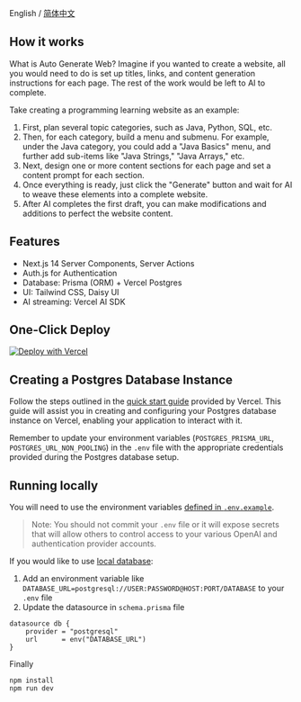 English / [简体中文](./README_CN.md)

## How it works

What is Auto Generate Web? Imagine if you wanted to create a website, all you would need to do is set up titles, links, and content generation instructions for each page. The rest of the work would be left to AI to complete.

Take creating a programming learning website as an example:

1. First, plan several topic categories, such as Java, Python, SQL, etc.
2. Then, for each category, build a menu and submenu. For example, under the Java category, you could add a "Java Basics" menu, and further add sub-items like "Java Strings," "Java Arrays," etc.
3. Next, design one or more content sections for each page and set a content prompt for each section.
4. Once everything is ready, just click the "Generate" button and wait for AI to weave these elements into a complete website.
5. After AI completes the first draft, you can make modifications and additions to perfect the website content.

## Features

- Next.js 14 Server Components, Server Actions
- Auth.js for Authentication
- Database: Prisma (ORM) + Vercel Postgres
- UI: Tailwind CSS, Daisy UI
- AI streaming: Vercel AI SDK

## One-Click Deploy

[![Deploy with Vercel](https://vercel.com/button)](https://vercel.com/new/clone?repository-url=https%3A%2F%2Fgithub.com%2FMelonGO%2Fauto-generate-web&env=AUTH_SECRET,POSTGRES_PRISMA_URL,POSTGRES_URL_NON_POOLING,OPENAI_API_KEY,OPENAI_BASE_URL,MODEL&project-name=auto-generate-web&repository-name=auto-generate-web)

## Creating a Postgres Database Instance

Follow the steps outlined in the [quick start guide](https://vercel.com/docs/storage/vercel-postgres/quickstart#create-a-postgres-database) provided by Vercel. This guide will assist you in creating and configuring your Postgres database instance on Vercel, enabling your application to interact with it.

Remember to update your environment variables (`POSTGRES_PRISMA_URL`, `POSTGRES_URL_NON_POOLING`) in the `.env` file with the appropriate credentials provided during the Postgres database setup.

## Running locally

You will need to use the environment variables [defined in `.env.example`](.env.example).

> Note: You should not commit your `.env` file or it will expose secrets that will allow others to control access to your various OpenAI and authentication provider accounts.

If you would like to use [local database](https://www.prisma.io/docs/orm/overview/databases/postgresql):

1. Add an environment variable like `DATABASE_URL=postgresql://USER:PASSWORD@HOST:PORT/DATABASE` to your `.env` file
2. Update the datasource in `schema.prisma` file
```
datasource db {
    provider = "postgresql"
    url      = env("DATABASE_URL")
}
```

Finally
```
npm install
npm run dev
```